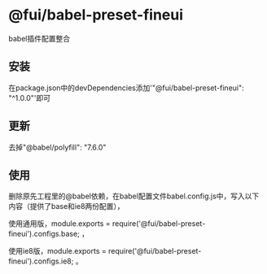 # @fui/babel-preset-fineui

babel插件配置整合

## 安装

在package.json中的devDependencies添加'"@fui/babel-preset-fineui": "^1.0.0"'即可

## 更新

去掉"@babel/polyfill": "7.6.0"

## 使用

删除原先工程里的@babel依赖，在babel配置文件babel.config.js中，写入以下内容（提供了base和ie8两份配置），

使用通用版，module.exports = require('@fui/babel-preset-fineui').configs.base; ，

使用ie8版，module.exports = require('@fui/babel-preset-fineui').configs.ie8; 。
